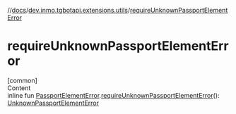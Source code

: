 //[docs](../../index.md)/[dev.inmo.tgbotapi.extensions.utils](index.md)/[requireUnknownPassportElementError](require-unknown-passport-element-error.md)



# requireUnknownPassportElementError  
[common]  
Content  
inline fun [PassportElementError](../dev.inmo.tgbotapi.types.passport/-passport-element-error/index.md).[requireUnknownPassportElementError](require-unknown-passport-element-error.md)(): [UnknownPassportElementError](../dev.inmo.tgbotapi.types.passport/-unknown-passport-element-error/index.md)  




